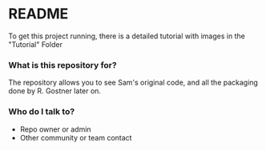 # README #

To get this project running, there is a detailed tutorial with images in the "Tutorial" Folder
### What is this repository for? ###
The repository allows you to see Sam's original code, and all the packaging done by R. Gostner later on.


### Who do I talk to? ###

* Repo owner or admin
* Other community or team contact